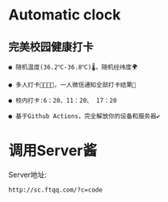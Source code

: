 Automatic clock
=

完美校园健康打卡
-

```
● 随机温度(36.2℃-36.8℃)🌡，随机经纬度🌍

● 多人打卡👨‍👩‍👧‍👧，一人微信通知全部打卡结果💬

● 校内打卡:6：20、11：20、 17：20

● 基于Github Actions，完全解放你的设备和服务器✔
```

调用Server酱
=

Server地址:
```
http://sc.ftqq.com/?c=code
```
